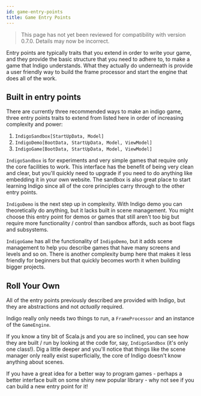 ```yaml
---
id: game-entry-points
title: Game Entry Points
---
```


> This page has not yet been reviewed for compatibility with version 0.7.0. Details may now be incorrect.

Entry points are typically traits that you extend in order to write your game, and they provide the basic structure that you need to adhere to, to make a game that Indigo understands. What they actually do underneath is provide a user friendly way to build the frame processor and start the engine that does all of the work.

## Built in entry points

There are currently three recommended ways to make an indigo game, three entry points traits to extend from listed here in order of increasing complexity and power:

1. `IndigoSandbox[StartUpData, Model]`
2. `IndigoDemo[BootData, StartUpData, Model, ViewModel]`
3. `IndigoGame[BootData, StartUpData, Model, ViewModel]`

`IndigoSandbox` is for experiments and very simple games that require only the core facilities to work. This interface has the benefit of being very clean and clear, but you'll quickly need to upgrade if you need to do anything like embedding it in your own website. The sandbox is also great place to start learning Indigo since all of the core principles carry through to the other entry points.

`IndigoDemo` is the next step up in complexity. With Indigo demo you can theoretically do anything, but it lacks built in scene management. You might choose this entry point for demos or games that still aren't too big but require more functionality / control than sandbox affords, such as boot flags and subsystems.

`IndigoGame` has all the functionality of `IndigoDemo`, but it adds scene management to help you describe games that have many screens and levels and so on. There is another complexity bump here that makes it less friendly for beginners but that quickly becomes worth it when building bigger projects.

## Roll Your Own

All of the entry points previously described are provided with Indigo, but they are abstractions and not _actually_ required.

Indigo really only needs two things to run, a `FrameProcessor` and an instance of the `GameEngine`.

If you know a tiny bit of Scala.js and you are so inclined, you can see how they are built / run by looking at the code for, say, `IndigoSandbox` (it's only one class!). Dig a little deeper and you'll notice that things like the scene manager only really exist superficially, the core of Indigo doesn't know anything about scenes.

If you have a great idea for a better way to program games - perhaps a better interface built on some shiny new popular library - why not see if you can build a new entry point for it!
